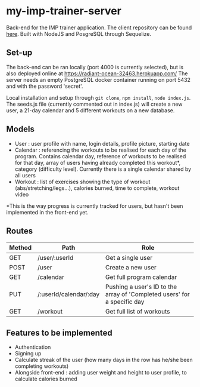 # my-imp-trainer-server
Back-end for the IMP trainer application. The client repository can be found [here](https://github.com/Official-Codaisseur-Graduate/my-imp-trainer). Built with NodeJS and PosgreSQL through Sequelize.

## Set-up

The back-end can be ran locally (port 4000 is currently selected), but is also deployed online at https://radiant-ocean-32463.herokuapp.com/ 
The server needs an empty PostgreSQL docker container running on port 5432 and with the password 'secret'.

Local installation and setup through `git clone`, `npm install`, `node index.js`.
The seeds.js file (currently commented out in index.js) will create a new user, a 21-day calendar and 5 different workouts on a new database.

##  Models

* User : user profile with name, login details, profile picture, starting date
* Calendar : referencing the workouts to be realised for each day of the program. Contains calendar day, reference of workouts to be realised for that day, array of users having already completed this workout*, category (difficulty level). Currently there is a single calendar shared by all users
* Workout : list of exercises showing the type of workout (abs/stretching/legs...), calories burned, time to complete, workout video

*This is the way progress is currently tracked for users, but hasn't been implemented in the front-end yet.

## Routes 

Method | Path | Role
------------ | -------------| -------------
GET | /user/:userId | Get a single user
POST | /user | Create a new user
GET | /calendar | Get full program calendar
PUT | /:userId/calendar/:day | Pushing a user's ID to the array of 'Completed users' for a specific day
GET | /workout | Get full list of workouts

## Features to be implemented
* Authentication
* Signing up
* Calculate streak of the user (how many days in the row has he/she been completing workouts)
* Alongside front-end : adding user weight and height to user profile, to calculate calories burned
